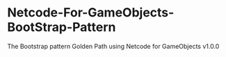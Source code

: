 # Netcode-For-GameObjects-BootStrap-Pattern
The Bootstrap pattern Golden Path using Netcode for GameObjects v1.0.0
